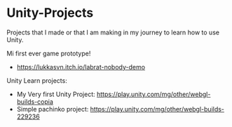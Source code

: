 # Unity-Projects
Projects that I made or that I am making in my journey to learn how to use Unity.

Mi first ever game prototype!
- https://lukkasvn.itch.io/labrat-nobody-demo
  
Unity Learn projects:
- My Very first Unity Project:
  https://play.unity.com/mg/other/webgl-builds-copia
- Simple pachinko project:
  https://play.unity.com/mg/other/webgl-builds-229236
